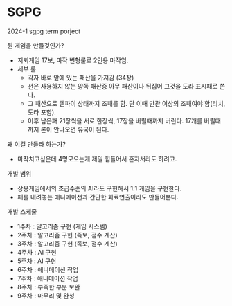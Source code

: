 # SGPG
2024-1 sgpg term porject

뭔 게임을 만들것인가?
  - 지뢰게임 17보, 마작 변형룰로 2인용 마작임.
  - 세부 룰
      - 각자 바로 앞에 있는 패산을 가져감 (34장)
      - 선은 사용하지 않는 양쪽 패산중 아무 패산이나 뒤집어 그것을 도라 표시패로 쓴다.
      - 그 패산으로 텐파이 상태까지 조패를 함. 단 이때 만관 이상의 조패여야 함(리치, 도라 포함).
      - 이후 남은패 21장씩을 서로 한장씩, 17장을 버릴때까지 버린다. 17개를 버릴때까지 론이 안나오면 유국이 된다.
   
왜 이걸 만들라 하는가?
  - 마작치고싶은데 4명모으는게 제일 힘들어서 혼자서라도 하려고.

개발 범위
  - 상용게임에서의 초급수준의 AI라도 구현해서 1:1 게임을 구현한다.
  - 패를 내려놓는 애니메이션과 간단한 화료연출이라도 만들어본다.
    
개발 스케줄
  - 1주차 : 알고리즘 구현 (게임 시스템)
  - 2주차 : 알고리즘 구현 (족보, 점수 계산)
  - 3주차 : 알고리즘 구현 (족보, 점수 계산)
  - 4주차 : AI 구현
  - 5주차 : AI 구현
  - 6주차 : 애니메이션 작업
  - 7주차 : 애니메이션 작업
  - 8주차 : 부족한 부분 보완
  - 9주차 : 마무리 및 완성

